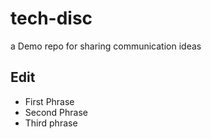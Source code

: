 # tech-disc
a Demo repo for sharing communication ideas





## Edit

* First Phrase
* Second Phrase
* Third phrase
